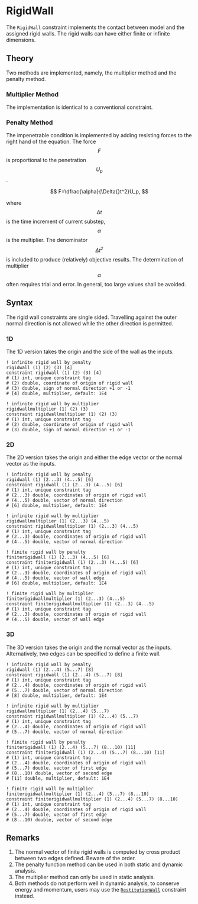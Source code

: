 # RigidWall

The `RigidWall` constraint implements the contact between model and the assigned rigid walls. The rigid walls can have
either finite or infinite dimensions.

## Theory

Two methods are implemented, namely, the multiplier method and the penalty method.

### Multiplier Method

The implementation is identical to a conventional constraint.

### Penalty Method

The impenetrable condition is implemented by adding resisting forces to the right hand of the equation. The force $$F$$
is proportional to the penetration $$U_p$$.

$$
F=\dfrac{\alpha}{\Delta{}t^2}U_p,
$$

where $$\Delta{}t$$ is the time increment of current substep, $$\alpha$$ is the multiplier. The denominator
$$\Delta{}t^2$$ is included to produce (relatively) objective results. The determination of multiplier $$\alpha$$ often
requires trial and error. In general, too large values shall be avoided.

## Syntax

The rigid wall constraints are single sided. Travelling against the outer normal direction is not allowed while the 
other direction is permitted.

### 1D

The 1D version takes the origin and the side of the wall as the inputs.

```
! infinite rigid wall by penalty
rigidwall (1) (2) (3) [4]
constraint rigidwall (1) (2) (3) [4]
# (1) int, unique constraint tag
# (2) double, coordinate of origin of rigid wall
# (3) double, sign of normal direction +1 or -1
# [4] double, multiplier, default: 1E4

! infinite rigid wall by multiplier
rigidwallmultiplier (1) (2) (3)
constraint rigidwallmultiplier (1) (2) (3)
# (1) int, unique constraint tag
# (2) double, coordinate of origin of rigid wall
# (3) double, sign of normal direction +1 or -1
```

### 2D

The 2D version takes the origin and either the edge vector or the normal vector as the inputs.

```
! infinite rigid wall by penalty
rigidwall (1) (2...3) (4...5) [6]
constraint rigidwall (1) (2...3) (4...5) [6]
# (1) int, unique constraint tag
# (2...3) double, coordinates of origin of rigid wall
# (4...5) double, vector of normal direction
# [6] double, multiplier, default: 1E4

! infinite rigid wall by multiplier
rigidwallmultiplier (1) (2...3) (4...5)
constraint rigidwallmultiplier (1) (2...3) (4...5)
# (1) int, unique constraint tag
# (2...3) double, coordinates of origin of rigid wall
# (4...5) double, vector of normal direction

! finite rigid wall by penalty
finiterigidwall (1) (2...3) (4...5) [6]
constraint finiterigidwall (1) (2...3) (4...5) [6]
# (1) int, unique constraint tag
# (2...3) double, coordinates of origin of rigid wall
# (4...5) double, vector of wall edge
# [6] double, multiplier, default: 1E4

! finite rigid wall by multiplier
finiterigidwallmultiplier (1) (2...3) (4...5)
constraint finiterigidwallmultiplier (1) (2...3) (4...5)
# (1) int, unique constraint tag
# (2...3) double, coordinates of origin of rigid wall
# (4...5) double, vector of wall edge
```

### 3D

The 3D version takes the origin and the normal vector as the inputs. Alternatively, two edges can be specified to 
define a finite wall.

```
! infinite rigid wall by penalty
rigidwall (1) (2...4) (5...7) [8]
constraint rigidwall (1) (2...4) (5...7) [8]
# (1) int, unique constraint tag
# (2...4) double, coordinates of origin of rigid wall
# (5...7) double, vector of normal direction
# [8] double, multiplier, default: 1E4

! infinite rigid wall by multiplier
rigidwallmultiplier (1) (2...4) (5...7)
constraint rigidwallmultiplier (1) (2...4) (5...7)
# (1) int, unique constraint tag
# (2...4) double, coordinates of origin of rigid wall
# (5...7) double, vector of normal direction

! finite rigid wall by penalty
finiterigidwall (1) (2...4) (5...7) (8...10) [11]
constraint finiterigidwall (1) (2...4) (5...7) (8...10) [11]
# (1) int, unique constraint tag
# (2...4) double, coordinates of origin of rigid wall
# (5...7) double, vector of first edge
# (8...10) double, vector of second edge
# [11] double, multiplier, default: 1E4

! finite rigid wall by multiplier
finiterigidwallmultiplier (1) (2...4) (5...7) (8...10)
constraint finiterigidwallmultiplier (1) (2...4) (5...7) (8...10)
# (1) int, unique constraint tag
# (2...4) double, coordinates of origin of rigid wall
# (5...7) double, vector of first edge
# (8...10) double, vector of second edge
```

## Remarks

1. The normal vector of finite rigid walls is computed by cross product between two edges defined. Beware of the order.
2. The penalty function method can be used in both static and dynamic analysis.
3. The multiplier method can only be used in static analysis.
4. Both methods do not perform well in dynamic analysis, to conserve energy and momentum, users may use the 
   [`RestitutionWall`](RestitutionWall.md) constraint instead.